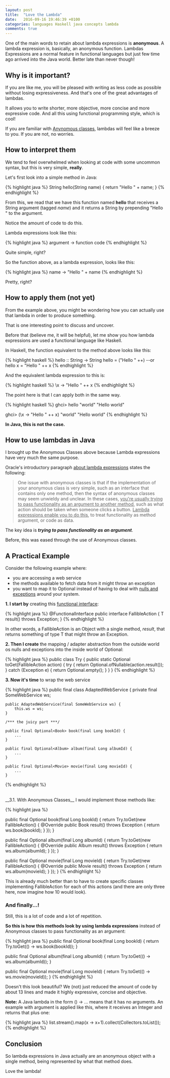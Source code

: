 ```yaml
---
layout: post
title:  "Love the Lambda"
date:   2016-09-16 19:46:39 +0100
categories: languages Haskell java concepts lambda
comments: true
---
```



One of the main words to retain about lambda expressions is __anonymous__. A lambda expression is, basically, an anonymous function. 
Lambdas Expressions are a normal feature in functional languages but just few time ago arrived into the Java world. Better late than never though!

## Why is it important?
If you are like me, you will be pleased with writing as less code as possible without losing expressiveness. And that's one of the great advantages of lambdas.

It allows you to write shorter, more objective, more concise and more expressive code. And all this using functional programming style, which is cool!

If you are familiar with [Anynomous classes](https://www.google.pt/search?client=safari&rls=en&q=anynomous+classes&ie=UTF-8&oe=UTF-8&gfe_rd=cr&ei=FQTbV5ShFajA8geOw7-YBQ), lambdas will feel like a breeze to you. 
If you are not, no worries.

## How to interpret them

We tend to feel overwhelmed when looking at code with some uncommon syntax, but this is very simple, __really__.

Let's first look into a simple method in Java:

{% highlight java %}
String hello(String name) {
    return "Hello " + name;
}
{% endhighlight %}

From this, we read that we have this function named __hello__ that receives a String argument (tagged _name_) and it returns a String by prepending "Hello " to the argument.

Notice the amount of code to do this. 

Lambda expressions look like this:

{% highlight java %}
argument -> function code
{% endhighlight %}

Quite simple, right?

So the function above, as a lambda expression, looks like this:

{% highlight java %}
name -> "Hello " + name
{% endhighlight %}


Pretty, right?


## How to apply them (not yet)

From the example above, you might be wondering how you can actually use that lambda in order to produce something. 

That is one interesting point to discuss and uncover. 

Before that (believe me, it will be helpful), let me show you how lambda expressions are used a functional language like Haskell.

In Haskell, the function equivalent to the method above looks like this:

{% highlight haskell %}
hello :: String -> String
hello = ("Hello " ++)
--or
hello x = "Hello " ++ x 
{% endhighlight %}

And the equivalent lambda expression to this is:

{% highlight haskell %}
\x -> "Hello " ++ x
{% endhighlight %}


The point here is that I can apply both in the same way.

{% highlight haskell %}
ghci> hello "world"
"Hello world"

ghci> (\x -> "Hello " ++ x) "world"
"Hello world"
{% endhighlight %}


__In Java, this is not the case.__

## How to use lambdas in Java

I brought up the Anonymous Classes above because Lambda expressions have very much the same purpose.

Oracle's introductory paragraph [about lambda expressions](http://docs.oracle.com/javase/tutorial/java/javaOO/lambdaexpressions.html) states the following:

<blockquote>
    One issue with anonymous classes is that if the implementation of your anonymous class is very simple, such as an interface that contains only one method, then the syntax of anonymous classes may seem unwieldy and unclear. In these cases, <u>you're usually trying to pass functionality as an argument to another method</u>, such as what action should be taken when someone clicks a button. <u>Lambda expressions enable you to do this</u>, to treat functionality as method argument, or code as data.
</blockquote>

The key idea is **_trying to pass functionality as an argument_**.

Before, this was eased through the use of Anonymous classes.


## A Practical Example

Consider the following example where:

* you are accessing a web service
* the methods available to fetch data from it might throw an exception
* you want to map it to Optional<T> instead of having to deal with [nulls and exceptions](http://nunoalexandre.github.io/2016/08/31/why-optional-is-better-than-null) around your system.


__1. I start by__ creating this [functional interface](http://stackoverflow.com/questions/36881826/what-is-use-of-functional-interface-in-java-8/36882003):

{% highlight java %}
@FunctionalInterface
public interface FallibleAction<T> {
    T result() throws Exception;
}
{% endhighlight %}

In other words, a FallibleAction is an Object with a single method, _result_, that returns something of type T that might throw an Exception.


__2. Then I create__ the mapping / adapter abstraction from the outside world os nulls and exceptions into the inside world of Optional:

{% highlight java %}
public class Try {
    public static <T> Optional<T> toGet(FallibleAction<T> action) {
        try {
            return Optional.ofNullable(action.result());
        } catch (Exception e) {
            return Optional.empty();
        }
    }
}
{% endhighlight %}

__3. Now it's time__ to wrap the web service

{% highlight java %}
public final class AdaptedWebService {
    private final SomeWebService ws; 

    public AdaptedWebService(final SomeWebService ws) {
        this.ws = ws;
    }

    /*** the juicy part ***/

    public final Optional<Book> book(final Long bookId) {
        ...
    }

    public final Optional<Album> album(final Long albumId) {
        ...
    }

    public final Optional<Movie> movie(final Long movieId) {
        ...
    }
{% endhighlight %}

<br>
__3.1. With Anonymous Classes__ I would implement those methods like:

{% highlight java %}

public final Optional<Book> book(final Long bookId) {
    return Try.toGet(new FallibleAction<Book>() {
             @Override
             public Book result() throws Exception {
                 return ws.book(bookId);
             }
        });
}

public final Optional<Album> album(final Long albumId) {
    return Try.toGet(new FallibleAction<Album>() {
             @Override
             public Album result() throws Exception {
                 return ws.album(albumId);
             }
        });
}

public final Optional<Movie> movie(final Long movieId) {
    return Try.toGet(new FallibleAction<Movie>() {
             @Override
             public Movie result() throws Exception {
                 return ws.album(movieId);
             }
        });
}
{% endhighlight %}



This is already much better than to have to create specific classes implementing FallibleAction for each of this actions (and there are only three here, now imagine how 10 would look).

### And finally...!

Still, this is a lot of code and a lot of repetition.

__So this is how this methods look by using lambda expressions__ instead of Anonymous classes to pass functionality as an argument:

{% highlight java %}
public final Optional<Book> book(final Long bookId) {
    return Try.toGet(() -> ws.book(bookId));
}

public final Optional<Album> album(final Long albumId) {
    return Try.toGet(() -> ws.album(albumId));
}

public final Optional<Movie> movie(final Long movieId) {
    return Try.toGet(() -> ws.movie(movieId));
}
{% endhighlight %} 


Doesn't this look beautiful? 
We (not) just reduced the amount of code by about 13 lines and made it highly expressive, concise and objective.

__Note:__
 A Java lambda in the form () -> ... means that it has no arguments.
An example with argument is applied like this, where it receives an Integer and returns that plus one:


{% highlight java %}
list.stream().map(x -> x+1).collect(Collectors.toList());
{% endhighlight %} 

## Conclusion
 
So lambda expressions in Java actually are an anonymous object with a single method, being represented by what that method does. 

Love the lambda!